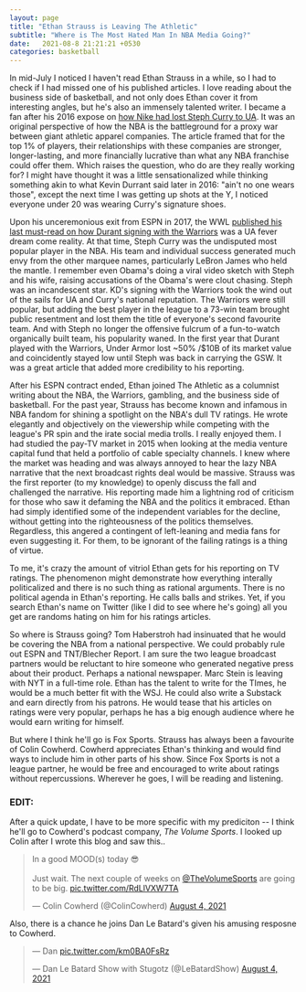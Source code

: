 ```yaml
---
layout: page
title: "Ethan Strauss is Leaving The Athletic"
subtitle: "Where is The Most Hated Man In NBA Media Going?"
date:   2021-08-8 21:21:21 +0530
categories: basketball
---
```



In mid-July I noticed I haven't read Ethan Strauss in a while, so I had to check if I had missed one of his published articles. 
I love reading about the business side of basketball, and not only does Ethan cover it from interesting angles, but he's also an immensely talented writer. 
I became a fan after his 2016 expose on [how Nike had lost Steph Curry to UA](https://www.espn.com/nba/story/_/id/15047018/how-nike-lost-stephen-curry-armour). It was an original perspective of how the NBA is the battleground for a proxy war
between giant athletic apparel companies. The article framed that for the top 1% of players, their relationships with these companies are stronger, longer-lasting,
and more financially lucrative than what any NBA franchise could offer them. Which raises the question, who do are they really working for? I might have thought it
was a little sensationalized while thinking something akin to what Kevin Durrant said later in 2016: "ain't no one wears those", except the next time I was getting
up shots at the Y, I noticed everyone under 20 was wearing Curry's signature shoes. 

Upon his unceremonious exit from ESPN in 2017, the WWL [published his last must-read on how Durant signing with the Warriors](http://www.espn.com/espn/feature/story/_/page/presents19256296/golden-state-warriors-steph-curry-stopped-only-kevin-durant) was a UA fever dream come reality.
At that time, Steph Curry was the undisputed most popular player in the NBA. His team and individual success generated much envy from the other marquee names,
particularly LeBron James who held the mantle. I remember even Obama's doing a viral video sketch
with Steph and his wife, raising accusations of the Obama's were clout chasing. Steph was an incandescent star. 
KD's signing with the Warriors took the wind out of the sails for UA and Curry's national reputation. The Warriors were still popular, 
but adding the best player in the league to a 73-win team brought public resentment and lost them the title of everyone's second favourite team. 
And with Steph no longer the offensive fulcrum of a fun-to-watch organically built team, his popularity waned.  In the first year that Durant played 
with the Warriors, Under Armor lost  ~50% /$10B of its market value and coincidently stayed low until Steph was back in carrying the GSW. It was a great 
article that added more credibility to his reporting.

After his ESPN contract ended, Ethan joined The Athletic as a columnist writing about the NBA, the Warriors, gambling, and the business side of basketball.
For the past year, Strauss has become known and infamous in NBA fandom for shining a spotlight on the NBA's dull TV ratings. He wrote elegantly and objectively
on the viewership while competing with the league's PR spin and the irate social media trolls. I really enjoyed them. I had studied the pay-TV market in 2015
when looking at the media venture capital fund that held a portfolio of cable specialty channels. I knew where the market was heading and was always annoyed 
to hear the lazy NBA narrative that the next broadcast rights deal would be massive. Strauss was the first reporter (to my knowledge) to openly discuss the
fall and challenged the narrative. His reporting made him a lightning rod of criticism for those who saw it defaming the NBA and the politics it embraced.
Ethan had simply identified some of the independent variables for the decline, without getting into the righteousness of the politics themselves. Regardless,
this angered a contingent of left-leaning and media fans for even suggesting it. For them, to be ignorant of the failing ratings is a thing of virtue.  

To me, it's crazy the amount of vitriol Ethan gets for his reporting on TV ratings. The phenomenon might demonstrate how everything interally
politicalized and there is no such thing as rational arguments. There is no political agenda in Ethan's reporting. He calls balls and strikes.
Yet, if you search Ethan's name on Twitter (like I did to see where he's going) all you get are randoms hating on him for his ratings articles.

So where is Strauss going? Tom Haberstroh had insinuated that he would be covering the NBA from a national perspective. We could probably rule 
out ESPN and TNT/Blecher Report. I am sure the two league broadcast partners would be reluctant to hire someone who generated negative press about 
their product. Perhaps a national newspaper. Marc Stein is leaving with NYT in a full-time role. Ethan has the talent to write for the TImes, he would
be a much better fit with the WSJ. He could also write a Substack and earn directly from his patrons. He would tease that his articles on ratings were very
popular, perhaps he has a big enough audience where he would earn writing for himself.

But where I think he'll go is Fox Sports. Strauss has always been a favourite of Colin Cowherd.  Cowherd appreciates Ethan's thinking and would find ways to
include him in other parts of his show. Since Fox Sports is not a league partner, he would be free and encouraged to write about ratings without repercussions. 
Wherever he goes, I will be reading and listening.

### EDIT:

After a quick update, I have to be more specific with my prediciton -- I think he'll go to Cowherd's podcast company, *The Volume Sports*. I looked up Colin after I wrote this blog and saw this..

<blockquote class="twitter-tweet"><p lang="en" dir="ltr">In a good MOOD(s) today 😎<br><br>Just wait. The next couple of weeks on <a href="https://twitter.com/TheVolumeSports?ref_src=twsrc%5Etfw">@TheVolumeSports</a> are going to be big. <a href="https://t.co/RdLlVXW7TA">pic.twitter.com/RdLlVXW7TA</a></p>&mdash; Colin Cowherd (@ColinCowherd) <a href="https://twitter.com/ColinCowherd/status/1423045452241510404?ref_src=twsrc%5Etfw">August 4, 2021</a></blockquote> <script async src="https://platform.twitter.com/widgets.js" charset="utf-8"></script>

Also, there is a chance he joins Dan Le Batard's given his amusing resposne to Cowherd.

<blockquote class="twitter-tweet"><p lang="und" dir="ltr">— Dan <a href="https://t.co/km0BA0FsRz">pic.twitter.com/km0BA0FsRz</a></p>&mdash; Dan Le Batard Show with Stugotz (@LeBatardShow) <a href="https://twitter.com/LeBatardShow/status/1423069299703492608?ref_src=twsrc%5Etfw">August 4, 2021</a></blockquote> <script async src="https://platform.twitter.com/widgets.js" charset="utf-8"></script>

